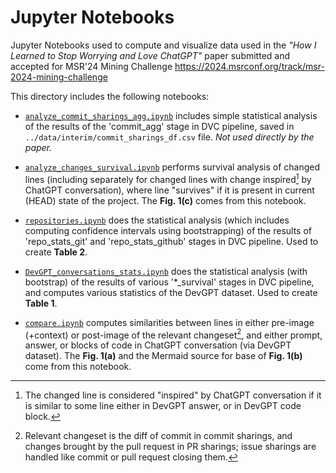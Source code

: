 # Jupyter Notebooks

Jupyter Notebooks used to compute and visualize data used in the
_"How I Learned to Stop Worrying and Love ChatGPT"_ paper
submitted and accepted for MSR'24 Mining Challenge
https://2024.msrconf.org/track/msr-2024-mining-challenge

This directory includes the following notebooks:

- [`analyze_commit_sharings_agg.ipynb`](analyze_commit_sharings_agg.ipynb)
  includes simple statistical analysis of the results of the 'commit_agg'
  stage in DVC pipeline, saved in `../data/interim/commit_sharings_df.csv`
  file.  _Not used directly by the paper._

- [`analyze_changes_survival.ipynb`](analyze_changes_survival.ipynb)
  performs survival analysis of changed lines (including separately for
  changed lines with change inspired[^1] by ChatGPT conversation), where
  line "survives" if it is present in current (HEAD) state of the project.
  The **Fig. 1(c)** comes from this notebook.

- [`repositories.ipynb`](repositories.ipynb)
  does the statistical analysis (which includes computing confidence intervals
  using bootstrapping) of the results of 'repo_stats_git' and 'repo_stats_github'
  stages in DVC pipeline.  Used to create **Table 2**.

- [`DevGPT_conversations_stats.ipynb`](DevGPT_conversations_stats.ipynb) does the statistical analysis
  (with bootstrap) of the results of various '*_survival' stages in DVC pipeline,
  and computes various statistics of the DevGPT dataset.
  Used to create **Table 1**.

- [`compare.ipynb`](compare.ipynb) computes similarities between lines
  in either pre-image (+context) or post-image of the relevant changeset[^2],
  and either prompt, answer, or blocks of code in ChatGPT conversation
  (via DevGPT dataset).  The **Fig. 1(a)** and the Mermaid source for
  base of **Fig. 1(b)** come from this notebook.

[^1]: The changed line is considered "inspired" by ChatGPT conversation
      if it is similar to some line either in DevGPT answer, or in DevGPT
      code block.

[^2]: Relevant changeset is the diff of commit in commit sharings,
      and changes brought by the pull request in PR sharings;
      issue sharings are handled like commit or pull request closing them.
